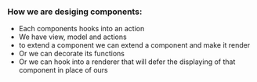 ### How we are desiging components:

* Each components hooks into an action
* We have view, model and actions
* to extend a component we can extend a component and make it render
* Or we can decorate its functions
* Or we can hook into a renderer that will defer the displaying of that component in place of ours
